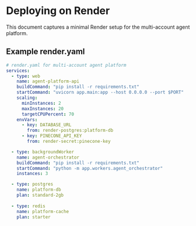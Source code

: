 # Deploying on Render

This document captures a minimal Render setup for the multi-account agent platform.

## Example render.yaml

```yaml
# render.yaml for multi-account agent platform
services:
  - type: web
    name: agent-platform-api
    buildCommand: "pip install -r requirements.txt"
    startCommand: "uvicorn app.main:app --host 0.0.0.0 --port $PORT"
    scaling:
      minInstances: 2
      maxInstances: 20
      targetCPUPercent: 70
    envVars:
      - key: DATABASE_URL
        from: render-postgres:platform-db
      - key: PINECONE_API_KEY
        from: render-secret:pinecone-key

  - type: backgroundWorker
    name: agent-orchestrator
    buildCommand: "pip install -r requirements.txt"
    startCommand: "python -m app.workers.agent_orchestrator"
    instances: 3

  - type: postgres
    name: platform-db
    plan: standard-2gb
    
  - type: redis
    name: platform-cache
    plan: starter
```
